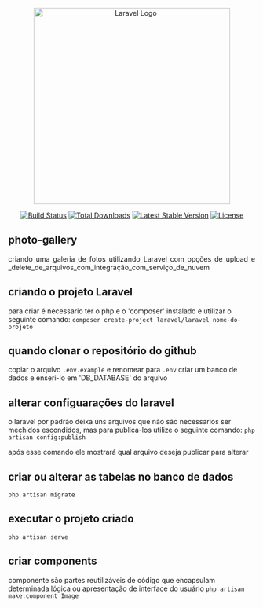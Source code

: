 <p align="center"><a href="https://laravel.com" target="_blank"><img src="https://raw.githubusercontent.com/laravel/art/master/logo-lockup/5%20SVG/2%20CMYK/1%20Full%20Color/laravel-logolockup-cmyk-red.svg" width="400" alt="Laravel Logo"></a></p>

<p align="center">
<a href="https://github.com/laravel/framework/actions"><img src="https://github.com/laravel/framework/workflows/tests/badge.svg" alt="Build Status"></a>
<a href="https://packagist.org/packages/laravel/framework"><img src="https://img.shields.io/packagist/dt/laravel/framework" alt="Total Downloads"></a>
<a href="https://packagist.org/packages/laravel/framework"><img src="https://img.shields.io/packagist/v/laravel/framework" alt="Latest Stable Version"></a>
<a href="https://packagist.org/packages/laravel/framework"><img src="https://img.shields.io/packagist/l/laravel/framework" alt="License"></a>
</p>

## photo-gallery
criando_uma_galeria_de_fotos_utilizando_Laravel_com_opções_de_upload_e_delete_de_arquivos_com_integração_com_serviço_de_nuvem

## criando o projeto Laravel
para criar é necessario ter o php e o 'composer' instalado e utilizar o seguinte comando:
`composer create-project laravel/laravel nome-do-projeto`

## quando clonar o repositório do github
copiar o arquivo `.env.example` e renomear para `.env` criar um banco de dados e enseri-lo em 'DB_DATABASE' do arquivo

## alterar configuarações do laravel
o laravel por padrão deixa uns arquivos que não são necessarios ser mechidos escondidos, mas para publica-los utilize o seguinte comando:
`php artisan config:publish`

após esse comando ele mostrará qual arquivo deseja publicar para alterar

## criar ou alterar as tabelas no banco de dados
`php artisan migrate`

## executar o projeto criado
`php artisan serve`

## criar components
componente são partes reutilizáveis de código que encapsulam determinada lógica ou apresentação de interface do usuário
`php artisan make:component Image`